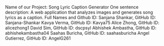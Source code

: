 Name of our Project: Song Lyric Caption Generator 
One sentence description: A web application that analyzes images and generates song lyrics as a caption. 
Full Names and Github ID: 
Sanjana Shankar, GitHub ID: Sanjana-Shankar 
Kavya Verma, GitHub ID: Kavya75 
Alice Zhong, GitHub ID: alicezhong1 
David Sim, GitHub ID: dscpsyl 
Abhishek Ambastha, GitHub ID: abhishekambastha04 
Saahas Buricha, GitHub ID: saahasburicha 
Angel Gutierrez, GitHub ID: AngelG261
